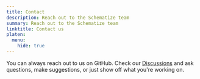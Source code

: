 ```yaml
---
title: Contact
description: Reach out to the Schematize team
summary: Reach out to the Schematize team
linktitle: Contact us
platen:
  menu:
    hide: true
---
```


You can always reach out to us on GitHub. Check our [Discussions][01] and ask questions, make
suggestions, or just show off what you're working on.

<!-- Link References -->
[01]: https://github.com/platenio/schematize/discussions
